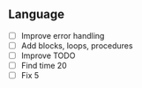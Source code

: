## Language
- [ ] Improve error handling
- [ ] Add blocks, loops, procedures
- [ ] Improve TODO
- [ ] Find time 20
- [ ] Fix 5